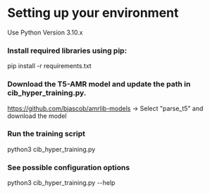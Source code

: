 # Setting up your environment

Use Python Version 3.10.x

### Install required libraries using pip:
pip install -r requirements.txt

### Download the T5-AMR model and update the path in cib_hyper_training.py.
https://github.com/bjascob/amrlib-models  -> Select "parse_t5" and download the model

### Run the training script
python3 cib_hyper_training.py

### See possible configuration options
python3 cib_hyper_training.py --help

